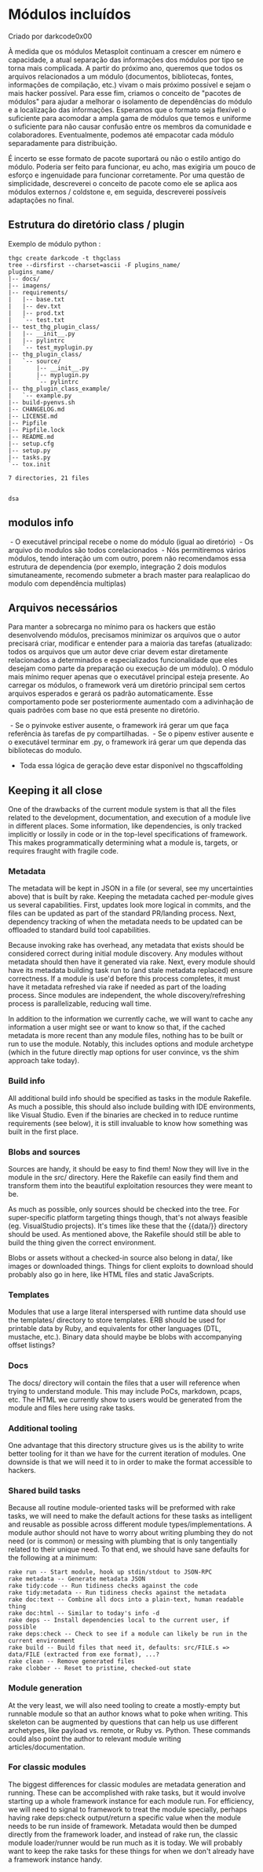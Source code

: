 # Módulos incluídos

Criado por darkcode0x00

À medida que os módulos Metasploit continuam a crescer em número e capacidade, a atual separação das informações dos módulos por tipo se torna mais complicada. A partir do próximo ano, queremos que todos os arquivos relacionados a um módulo (documentos, bibliotecas, fontes, informações de compilação, etc.) vivam o mais próximo possível e sejam o mais hacker possível. Para esse fim, criamos o conceito de "pacotes de módulos" para ajudar a melhorar o isolamento de dependências do módulo e a localização das informações. Esperamos que o formato seja flexível o suficiente para acomodar a ampla gama de módulos que temos e uniforme o suficiente para não causar confusão entre os membros da comunidade e colaboradores. Eventualmente, podemos até empacotar cada módulo separadamente para distribuição.

É incerto se esse formato de pacote suportará ou não o estilo antigo do módulo. Poderia ser feito para funcionar, eu acho, mas exigiria um pouco de esforço e ingenuidade para funcionar corretamente. Por uma questão de simplicidade, descreverei o conceito de pacote como ele se aplica aos módulos externos / coldstone e, em seguida, descreverei possíveis adaptações no final.

## Estrutura do diretório class / plugin

Exemplo de módulo python :

```
thgc create darkcode -t thgclass 
tree --dirsfirst --charset=ascii -F plugins_name/
plugins_name/
|-- docs/
|-- imagens/
|-- requirements/
|   |-- base.txt
|   |-- dev.txt
|   |-- prod.txt
|   `-- test.txt
|-- test_thg_plugin_class/
|   |-- __init__.py
|   |-- pylintrc
|   `-- test_myplugin.py
|-- thg_plugin_class/
|   `-- source/
|       |-- __init__.py
|       |-- myplugin.py
|       `-- pylintrc
|-- thg_plugin_class_example/
|   `-- example.py
|-- build-pyenvs.sh
|-- CHANGELOG.md
|-- LICENSE.md
|-- Pipfile
|-- Pipfile.lock
|-- README.md
|-- setup.cfg
|-- setup.py
|-- tasks.py
`-- tox.init

7 directories, 21 files


```

```
dsa
```
## modulos info

 - O executável principal recebe  o nome do módulo (igual ao diretório)
 - Os arquivo do modulos são todos corelacionados
 - Nós permitiremos vários módulos, tendo interação um com outro, porem não recomendamos essa estrutura de dependencia (por exemplo, integração 2 dois modulos simutaneamente, recomendo submeter a brach master para realaplicao do modulo com dependência multiplas)
 
## Arquivos necessários

Para manter a sobrecarga no mínimo para os hackers que estão desenvolvendo módulos, precisamos minimizar os arquivos que o autor precisará criar, modificar e entender para a maioria das tarefas (atualizado: todos os arquivos que um autor deve criar devem estar diretamente relacionados a determinados e especializados funcionalidade que eles desejam como parte da preparação ou execução de um módulo). O módulo mais mínimo requer apenas que o executável principal esteja presente. Ao carregar os módulos, o framework verá um diretório principal sem certos arquivos esperados e gerará os padrão automaticamente. Esse comportamento pode ser posteriormente aumentado com a adivinhação de quais padrões com base no que está presente no diretório.

 - Se o pyinvoke estiver ausente, o framework irá gerar um que faça referência às tarefas de py compartilhadas.
 - Se o pipenv  estiver ausente e o executável terminar em .py, o framework irá gerar um que dependa das bibliotecas do modulo.
 - Toda essa lógica de geração deve estar disponível no thgscaffolding

## Keeping it all close

One of the drawbacks of the current module system is that all the files related to the development, documentation, and execution of a module live in different places. Some information, like dependencies, is only tracked implicitly or lossily in code or in the top-level specifications of framework. This makes programmatically determining what a module is, targets, or requires fraught with fragile code.

### Metadata

The metadata will be kept in JSON in a file (or several, see my uncertainties above) that is built by rake. Keeping the metadata cached per-module gives us several capabilities. First, updates look more logical in commits, and the files can be updated as part of the standard PR/landing process. Next, dependency tracking of when the metadata needs to be updated can be offloaded to standard build tool capabilities.

Because invoking rake has overhead, any metadata that exists should be considered correct during initial module discovery. Any modules without metadata should then have it generated via rake. Next, every module should have its metadata building task run to (and stale metadata replaced) ensure correctness. If a module is use'd before this process completes, it must have it metadata refreshed via rake if needed as part of the loading process. Since modules are independent, the whole discovery/refreshing process is parallelizable, reducing wall time.

In addition to the information we currently cache, we will want to cache any information a user might see or want to know so that, if the cached metadata is more recent than any module files, nothing has to be built or run to use the module. Notably, this includes options and module archetype (which in the future directly map options for user convince, vs the shim approach take today).

### Build info

All additional build info should be specified as tasks in the module Rakefile. As much a possible, this should also include building with IDE environments, like Visual Studio. Even if the binaries are checked in to reduce runtime requirements (see below), it is still invaluable to know how something was built in the first place.

### Blobs and sources

Sources are handy, it should be easy to find them! Now they will live in the module in the src/ directory. Here the Rakefile can easily find them and transform them into the beautiful exploitation resources they were meant to be.

As much as possible, only sources should be checked into the tree. For super-specific platform targeting things though, that's not always feasible (eg. VisualStudio projects). It's times like these that the {{data/}} directory should be used. As mentioned above, the Rakefile should still be able to build the thing given the correct environment.

Blobs or assets without a checked-in source also belong in data/, like images or downloaded things. Things for client exploits to download should probably also go in here, like HTML files and static JavaScripts.

### Templates

Modules that use a large literal interspersed with runtime data should use the templates/ directory to store templates. ERB should be used for printable data by Ruby, and equivalents for other languages (DTL, mustache, etc.). Binary data should maybe be blobs with accompanying offset listings?

### Docs

The docs/ directory will contain the files that a user will reference when trying to understand module. This may include PoCs, markdown, pcaps, etc. The HTML we currently show to users would be generated from the module and files here using rake tasks.

### Additional tooling

One advantage that this directory structure gives us is the ability to write better tooling for it than we have for the current iteration of modules. One downside is that we will need it to in order to make the format accessible to hackers.

### Shared build tasks

Because all routine module-oriented tasks will be preformed with rake tasks, we will need to make the default actions for these tasks as intelligent and reusable as possible across different module types/implementations. A module author should not have to worry about writing plumbing they do not need (or is common) or messing with plumbing that is only tangentially related to their unique need. To that end, we should have sane defaults for the following at a minimum:

```
rake run -- Start module, hook up stdin/stdout to JSON-RPC
rake metadata -- Generate metadata JSON
rake tidy:code -- Run tidiness checks against the code
rake tidy:metadata -- Run tidiness checks against the metadata
rake doc:text -- Combine all docs into a plain-text, human readable thing
rake doc:html -- Similar to today's info -d
rake deps -- Install dependencies local to the current user, if possible
rake deps:check -- Check to see if a module can likely be run in the current environment
rake build -- Build files that need it, defaults: src/FILE.s => data/FILE (extracted from exe format), ...?
rake clean -- Remove generated files
rake clobber -- Reset to pristine, checked-out state
```

### Module generation

At the very least, we will also need tooling to create a mostly-empty but runnable module so that an author knows what to poke when writing. This skeleton can be augmented by questions that can help us use different archetypes, like payload vs. remote, or Ruby vs. Python. These commands could also point the author to relevant module writing articles/documentation.

### For classic modules

The biggest differences for classic modules are metadata generation and running. These can be accomplished with rake tasks, but it would involve starting up a whole framework instance for each module run. For efficiency, we will need to signal to framework to treat the module specially, perhaps having rake deps:check output/return a specific value when the module needs to be run inside of framework. Metadata would then be dumped directly from the framework loader, and instead of rake run, the classic module loader/runner would be run much as it is today. We will probably want to keep the rake tasks for these things for when we don't already have a framework instance handy.